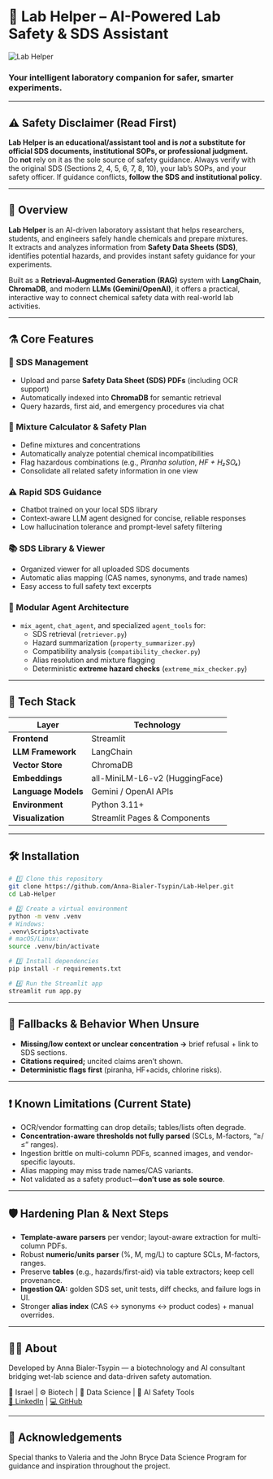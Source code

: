 # 🧠 Lab Helper – AI-Powered Lab Safety & SDS Assistant

![Lab Helper](logo.png)

### Your intelligent laboratory companion for safer, smarter experiments.

---

## ⚠️ Safety Disclaimer (Read First)

**Lab Helper is an educational/assistant tool and is _not_ a substitute for official SDS documents, institutional SOPs, or professional judgment.**  
Do **not** rely on it as the sole source of safety guidance. Always verify with the original SDS (Sections 2, 4, 5, 6, 7, 8, 10), your lab’s SOPs, and your safety officer. If guidance conflicts, **follow the SDS and institutional policy**.

---

## 🚀 Overview
**Lab Helper** is an AI-driven laboratory assistant that helps researchers, students, and engineers safely handle chemicals and prepare mixtures.  
It extracts and analyzes information from **Safety Data Sheets (SDS)**, identifies potential hazards, and provides instant safety guidance for your experiments.

Built as a **Retrieval-Augmented Generation (RAG)** system with **LangChain**, **ChromaDB**, and modern **LLMs (Gemini/OpenAI)**, it offers a practical, interactive way to connect chemical safety data with real-world lab activities.

---

## ⚗️ Core Features

### 🧾 SDS Management
- Upload and parse **Safety Data Sheet (SDS) PDFs** (including OCR support)
- Automatically indexed into **ChromaDB** for semantic retrieval
- Query hazards, first aid, and emergency procedures via chat

### 🧮 Mixture Calculator & Safety Plan
- Define mixtures and concentrations
- Automatically analyze potential chemical incompatibilities
- Flag hazardous combinations (e.g., *Piranha solution*, *HF + H₂SO₄*)
- Consolidate all related safety information in one view

### ⚠️ Rapid SDS Guidance
- Chatbot trained on your local SDS library
- Context-aware LLM agent designed for concise, reliable responses
- Low hallucination tolerance and prompt-level safety filtering

### 📚 SDS Library & Viewer
- Organized viewer for all uploaded SDS documents
- Automatic alias mapping (CAS names, synonyms, and trade names)
- Easy access to full safety text excerpts

### 🧰 Modular Agent Architecture
- `mix_agent`, `chat_agent`, and specialized `agent_tools` for:
  - SDS retrieval (`retriever.py`)
  - Hazard summarization (`property_summarizer.py`)
  - Compatibility analysis (`compatibility_checker.py`)
  - Alias resolution and mixture flagging
  - Deterministic **extreme hazard checks** (`extreme_mix_checker.py`)

---

## 🧩 Tech Stack

| Layer | Technology |
|-------|------------|
| **Frontend** | Streamlit |
| **LLM Framework** | LangChain |
| **Vector Store** | ChromaDB |
| **Embeddings** | all-MiniLM-L6-v2 (HuggingFace) |
| **Language Models** | Gemini / OpenAI APIs |
| **Environment** | Python 3.11+ |
| **Visualization** | Streamlit Pages & Components |

---

## 🛠️ Installation

```bash
# 1️⃣ Clone this repository
git clone https://github.com/Anna-Bialer-Tsypin/Lab-Helper.git
cd Lab-Helper

# 2️⃣ Create a virtual environment
python -m venv .venv
# Windows:
.venv\Scripts\activate
# macOS/Linux:
source .venv/bin/activate

# 3️⃣ Install dependencies
pip install -r requirements.txt

# 4️⃣ Run the Streamlit app
streamlit run app.py
```
----

## 🧯 Fallbacks & Behavior When Unsure
- **Missing/low context or unclear concentration →** brief refusal + link to SDS sections.
- **Citations required;** uncited claims aren’t shown.
- **Deterministic flags first** (piranha, HF+acids, chlorine risks).
-------------------
## ❗ Known Limitations (Current State)
- OCR/vendor formatting can drop details; tables/lists often degrade.
- **Concentration-aware thresholds not fully parsed** (SCLs, M-factors, “≥/≤” ranges).
- Ingestion brittle on multi-column PDFs, scanned images, and vendor-specific layouts.
- Alias mapping may miss trade names/CAS variants.
- Not validated as a safety product—**don’t use as sole source**.
-----------
## 🛡️ Hardening Plan & Next Steps
- **Template-aware parsers** per vendor; layout-aware extraction for multi-column PDFs.
- Robust **numeric/units parser** (%, M, mg/L) to capture SCLs, M-factors, ranges.
- Preserve **tables** (e.g., hazards/first-aid) via table extractors; keep cell provenance.
- **Ingestion QA:** golden SDS set, unit tests, diff checks, and failure logs in UI.
- Stronger **alias index** (CAS ↔ synonyms ↔ product codes) + manual overrides.

----
## 👩‍🔬 About
Developed by Anna Bialer-Tsypin — a biotechnology and AI consultant
bridging wet-lab science and data-driven safety automation.

📍 Israel | ⚙️ Biotech | 🧬 Data Science | 🧠 AI Safety Tools  
[🧬 LinkedIn](https://www.linkedin.com/in/anna-bialer-tsypin-030725174/) | [💻 GitHub](https://github.com/Anna-Bialer-Tsypin)

----
## 💬 Acknowledgements
Special thanks to Valeria and the John Bryce Data Science Program
for guidance and inspiration throughout the project.

